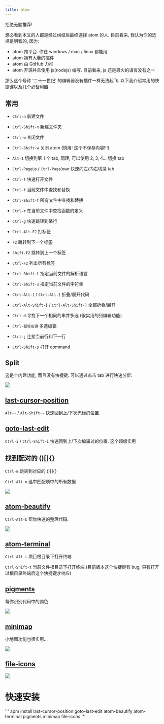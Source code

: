 ```yaml
---
title: atom
---
```


拒绝无脑推荐!

想必看到本文的人都是经过纠结后最终选择 atom 的人. 目前看来, 我认为你的选择是明智的, 因为:
* atom 跨平台. 你在 windows / mac / linux 都能用
* atom 拥有大量的插件
* atom 由 GitHub 力推
* atom 开源并且使用 js(nodejs) 编写. 目前看来, js 还是最火的语言没有之一

那么这个号称 '二十一世纪' 的编辑器没有插件一样无法起飞. 以下我介绍常用的快捷键以及几个必备利器.

## 常用
* `Ctrl-n` 新建文件
* `Ctrl-Shift-n` 新建文件夹
* `Ctrl-w` 关闭文件
* `Ctrl-Shift-w` 关闭 atom (慎用! 这个不保存内容!!!)


* `Alt-1` 切换到第 1 个 tab, 同理, 可以使用 2, 3, 4... 切换 tab
* `Ctrl-PageUp` / `Ctrl-PageDown` 快速向左/向右切换 tab


* `Ctrl-t` 快速打开文件
* `Ctrl-f` 当前文件中查找和替换
* `Ctrl-Shift-f` 所有文件中查找和替换
* `Ctrl-r` 在当前文件中查找函数的定义
* `Ctrl-g` 快速跳转到某行


* `Ctrl-Alt-F2` 打标签
* `F2` 跳转到下一个标签
* `Shift-F2` 跳转到上一个标签
* `Ctrl-F2` 列出所有标签


* `Ctrl-Shift-l` 指定当前文件的解析语言
* `Ctrl-Shift-u` 指定当前文件的字符集


* `Ctrl-Alt-[` / `Ctrl-Alt-]` 折叠/展开代码
* `Ctrl-Alt-Shift-[` / `Ctrl-Alt-Shift-]` 全部折叠/展开


* `Ctrl-d` 寻找下一个相同的串并多选 (很实用的列编辑功能)
* `Ctrl-鼠标左键` 多选编辑
* `Ctrl-j` 连接当前行和下一行


* `Ctrl-Shift-p` 打开 command

## Split
这是个内建功能, 而且没有快捷键. 可以通过点击 tab 进行快速分屏:

![](/images/atom/split.png)

## [last-cursor-position](https://atom.io/packages/last-cursor-position)
`Alt--` / `Alt-Shift--` 快速回到上/下次光标的位置.

## [goto-last-edit](https://atom.io/packages/goto-last-edit)
`Ctrl-i` / `Ctrl-Shift-i` 快速回到上/下次编辑过的位置. 这个超级实用

## 找到配对的 ()[]{}
`Ctrl-m` 跳转到对应的 ()[]{}

`Ctrl-Alt-m` 选中匹配项中的所有数据

![](/images/atom/match.png)

## [atom-beautify](https://atom.io/packages/atom-beautify)
`Ctrl-Alt-b` 帮你快速的整理代码.

![](/images/atom/beautify.png)

## [atom-terminal](https://atom.io/packages/atom-terminal)
`Ctrl-Alt-t` 项目根目录下打开终端

`Ctrl-Shift-t` 当前文件根目录下打开终端 (目前版本这个快捷键有 bug, 只有打开过根目录终端后这个快捷键才响应)

## [pigments](https://atom.io/packages/pigments)
帮你识别代码中的颜色

![](/images/atom/pigments.png)

## [minimap](https://atom.io/packages/minimap)
小地图功能也很实用...

![](/images/atom/minimap.png)

## [file-icons](https://atom.io/packages/file-icons)
![](/images/atom/file-icons.png)

# 快速安装
'''
apm install last-cursor-position goto-last-edit atom-beautify atom-terminal pigments minimap file-icons
'''
